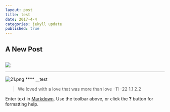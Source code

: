 ```yaml
---
layout: post
title: test
date: 2017-4-4
categories: jekyll update
published: true
---
```


## A New Post
##

###

![]({{site.baseurl}}/_posts/21.png?raw=true)
****
![21.png]({{site.baseurl}}/_posts/21.png?raw=true)
**** __test
> We loved with a love that was more than love
-11
-22
1.1
2.2


Enter text in [Markdown](http://daringfireball.net/projects/markdown/). Use the toolbar above, or click the **?** button for formatting help.
